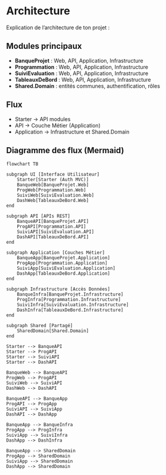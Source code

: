 # Architecture

Explication de l’architecture de ton projet :

## Modules principaux

- **BanqueProjet** : Web, API, Application, Infrastructure
- **Programmation** : Web, API, Application, Infrastructure
- **SuiviEvaluation** : Web, API, Application, Infrastructure
- **TableauxDeBord** : Web, API, Application, Infrastructure
- **Shared.Domain** : entités communes, authentification, rôles

## Flux

- Starter → API modules
- API → Couche Métier (Application)
- Application → Infrastructure et Shared.Domain


## Diagramme des flux (Mermaid)

```mermaid
flowchart TB

subgraph UI [Interface Utilisateur]
    Starter[Starter (Auth MVC)]
    BanqueWeb[BanqueProjet.Web]
    ProgWeb[Programmation.Web]
    SuiviWeb[SuiviEvaluation.Web]
    DashWeb[TableauxDeBord.Web]
end

subgraph API [APIs REST]
    BanqueAPI[BanqueProjet.API]
    ProgAPI[Programmation.API]
    SuiviAPI[SuiviEvaluation.API]
    DashAPI[TableauxDeBord.API]
end

subgraph Application [Couches Métier]
    BanqueApp[BanqueProjet.Application]
    ProgApp[Programmation.Application]
    SuiviApp[SuiviEvaluation.Application]
    DashApp[TableauxDeBord.Application]
end

subgraph Infrastructure [Accès Données]
    BanqueInfra[BanqueProjet.Infrastructure]
    ProgInfra[Programmation.Infrastructure]
    SuiviInfra[SuiviEvaluation.Infrastructure]
    DashInfra[TableauxDeBord.Infrastructure]
end

subgraph Shared [Partagé]
    SharedDomain[Shared.Domain]
end

Starter --> BanqueAPI
Starter --> ProgAPI
Starter --> SuiviAPI
Starter --> DashAPI

BanqueWeb --> BanqueAPI
ProgWeb --> ProgAPI
SuiviWeb --> SuiviAPI
DashWeb --> DashAPI

BanqueAPI --> BanqueApp
ProgAPI --> ProgApp
SuiviAPI --> SuiviApp
DashAPI --> DashApp

BanqueApp --> BanqueInfra
ProgApp --> ProgInfra
SuiviApp --> SuiviInfra
DashApp --> DashInfra

BanqueApp --> SharedDomain
ProgApp --> SharedDomain
SuiviApp --> SharedDomain
DashApp --> SharedDomain